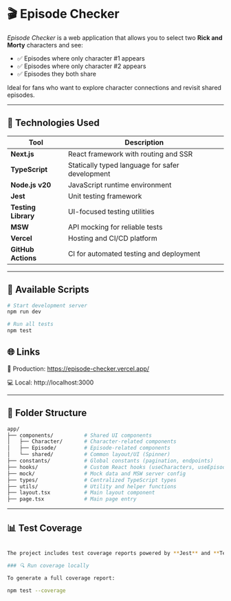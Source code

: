 # 🎬 Episode Checker

_Episode Checker_ is a web application that allows you to select two **Rick and Morty** characters and see:

- ✅ Episodes where only character #1 appears
- ✅ Episodes where only character #2 appears
- ✅ Episodes they both share

Ideal for fans who want to explore character connections and revisit shared episodes.

---

## 🧪 Technologies Used

| Tool                | Description                                       |
|---------------------|---------------------------------------------------|
| **Next.js**         | React framework with routing and SSR              |
| **TypeScript**      | Statically typed language for safer development   |
| **Node.js v20**     | JavaScript runtime environment                    |
| **Jest**            | Unit testing framework                            |
| **Testing Library** | UI-focused testing utilities                      |
| **MSW**             | API mocking for reliable tests                    |
| **Vercel**          | Hosting and CI/CD platform                        |
| **GitHub Actions**  | CI for automated testing and deployment           |

---

## 🚀 Available Scripts

```bash
# Start development server
npm run dev

# Run all tests
npm test
```

## 🌐 Links

🔗 Production: https://episode-checker.vercel.app/

💻 Local: http://localhost:3000

---

## 📁 Folder Structure
```bash
app/
├── components/          # Shared UI components
│   ├── Character/       # Character-related components
│   ├── Episode/         # Episode-related components
│   └── shared/          # Common layout/UI (Spinner)
├── constants/           # Global constants (pagination, endpoints)
├── hooks/               # Custom React hooks (useCharacters, useEpisodes)
├── mock/                # Mock data and MSW server config
├── types/               # Centralized TypeScript types
├── utils/               # Utility and helper functions
├── layout.tsx           # Main layout component
├── page.tsx             # Main page entry
```
---

## 📊 Test Coverage
```bash

The project includes test coverage reports powered by **Jest** and **Testing Library**.

### 🔍 Run coverage locally

To generate a full coverage report:

npm test --coverage

